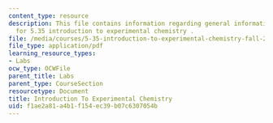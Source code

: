 ```yaml
---
content_type: resource
description: This file contains information regarding general information and rules
  for 5.35 introduction to experimental chemistry .
file: /media/courses/5-35-introduction-to-experimental-chemistry-fall-2012/f1ae2a81a4b1f154ec39b07c6307054b_MIT5_35F12_GeneralInformat.pdf
file_type: application/pdf
learning_resource_types:
- Labs
ocw_type: OCWFile
parent_title: Labs
parent_type: CourseSection
resourcetype: Document
title: Introduction To Experimental Chemistry
uid: f1ae2a81-a4b1-f154-ec39-b07c6307054b
---
```


